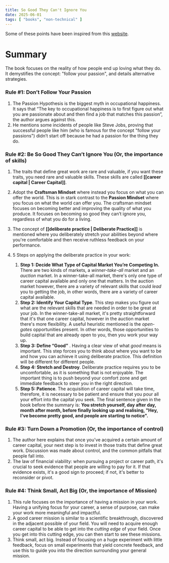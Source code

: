 ```yaml
---
title: So Good They Can't Ignore You
date: 2025-06-01
tags: [ "books", "non-technical" ]
---
```


Some of these points have been inspired from this
[website](https://jasonkwanhc.medium.com/book-summary-of-so-good-they-cant-ignore-you-58cb236fef0d).

# Summary

The book focuses on the reality of how people end up loving what they do. It demystifies the concept: "follow your
passion", and details alternative strategies.

### Rule #1: **Don’t Follow Your Passion**

1. The Passion Hypothesis is the biggest myth in occupational happiness. It says that “The key to occupational happiness
   is to first figure out what you are passionate about and then find a job that matches this passion”, the author
   argues against this.
2. He mentions some incidents of people like Steve Jobs, proving that successful people like him (who is famous for the
   concept "follow your passions") didn’t start off because he had a passion for the thing they do.

### Rule #2: Be So Good They Can’t Ignore You (Or, the importance of skills)

1. The traits that define great work are rare and valuable, if you want these traits, you need rare and valuable skills.
   These skills are called **[[career capital | Career Capital]]**.
2. Adopt the **Craftsman Mindset** where instead you focus on what you can offer the world. This is in stark contrast to
   the **Passion Mindset** where you focus on what the world can offer you. The craftsman mindset focuses on becoming
   better and improving the quality of what you produce. It focuses on becoming so good they can’t ignore you,
   regardless of what you do for a living.
3. The concept of **[[deliberate practice | Deliberate Practice]]** is mentioned where you deliberately stretch your
   abilities beyond where you're comfortable and then receive ruthless feedback on your performance.
4. 5 Steps on applying the deliberate practice in your work:

    1. **Step 1: Decide What Type of Capital Market You’re Competing In.**  There are two kinds of markets, a
       *winner-take-all* market and an *auction* market. In a winner-take-all market, there's only one type of career
       capital available and only one that matters. In the auction market however, there are a variety of relevant
       skills that could *lead* you to getting the job, in other words, there are a variety of career capital available.
    2. **Step 2: Identify Your Capital Type**. This step makes you figure out what are the relevant skills that are
       needed in order to be great at your job. In the winner-take-all market, it's pretty straightforward that it's
       that one career capital, however in the auction market there's more flexibility. A useful heuristic mentioned is
       the *open-gates* opportunities present. In other words, those opportunities to build capital that are already
       open to you, then you work your way up.
    3. **Step 3: Define “Good”** . Having a clear view of what *good* means is important. This step forces you to think
       about where you want to be and how you can achieve it using deliberate practice. This definition will be
       different for different people.
    4. **Step 4: Stretch and Destroy**. Deliberate practice requires you to be uncomfortable, as it is something that is
       not enjoyable. The important thing is to push beyond your comfort zone and get immediate feedback to steer you in
       the right direction.
    5. **Step 5: Patience**. The acquisition of career capital will take time, therefore, it is necessary to be patient
       and ensure that you pour all your effort into the capital you seek. The final sentence given in the book before
       the summary is: **You stretch yourself, day after day, month after month, before finally looking up and
       realising, "Hey, I've become pretty good, and people are starting to notice".**

### Rule #3: Turn Down a Promotion (Or, the importance of control)

1. The author here explains that once you've acquired a certain amount of career capital, your next step is to invest 
in those traits that define great work. Discussion was made about control, and the common pitfalls that people fall 
into.
2. The law of financial viability: when pursuing a project or career path, it's crucial to seek evidence that people 
   are willing to pay for it. If that evidence exists, it's a good sign to proceed; if not, it's better to reconsider or pivot.

### Rule #4: Think Small, Act Big (Or, the importance of Mission)

1. This rule focuses on the importance of having a mission in your work. Having a unifying focus for your career, a 
   sense of purpose, can make your work more meaningful and impactful.
2. A good career mission is similar to a scientific breakthrough, discovered in the adjacent possible of your field. 
   You will need to acquire enough career capital to be able to get into the *cutting edge* of your field. Once you 
   get into this cutting edge, you can then start to see these missions.
3. Think small, act big. Instead of focusing on a huge experiment with little feedback, focus on small experiments 
   that yield concrete feedback, and use this to guide you into the direction surrounding your general mission.
